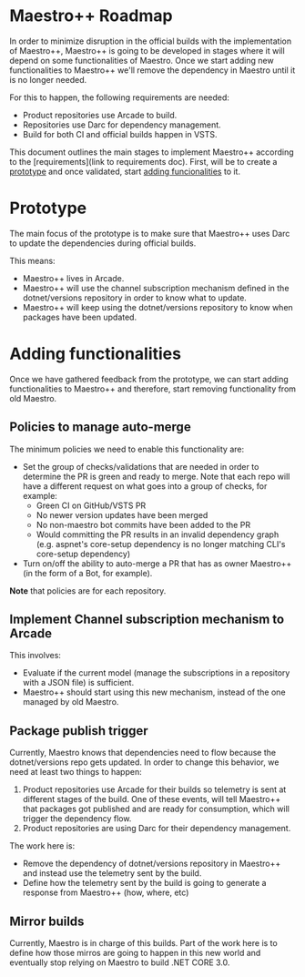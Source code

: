 # Maestro++ Roadmap
In order to minimize disruption in the official builds with the implementation of Maestro++, Maestro++ is going to be developed in stages where it will depend on some functionalities of Maestro.
 Once we start adding new functionalities to Maestro++ we'll remove the dependency in Maestro until it is no longer needed.

 For this to happen, the following requirements are needed:
 - Product repositories use Arcade to build.
 - Repositories use Darc for dependency management.
 - Build for both CI and official builds happen in VSTS.

This document outlines the main stages to implement Maestro++ according to the [requirements](link to requirements doc). First, will be to create a [prototype](#Prototype) and once validated, start [adding funcionalities](#Adding-functionalities) to it.

# Prototype
The main focus of the prototype is to make sure that Maestro++ uses Darc to update the dependencies during official builds.

This means:
- Maestro++ lives in Arcade.
- Maestro++ will use the channel subscription mechanism defined in the dotnet/versions repository in order to know what to update.
- Maestro++ will keep using the dotnet/versions repository to know when packages have been updated.

# Adding functionalities
Once we have gathered feedback from the prototype, we can start adding functionalities to Maestro++ and therefore, start removing functionality from old Maestro.

## Policies to manage auto-merge
The minimum policies we need to enable this functionality are:
- Set the group of checks/validations that are needed in order to determine the PR is green and ready to merge. Note that each repo will have a different request on what goes into a group of checks, for example:
    - Green CI on GitHub/VSTS PR
    - No newer version updates have been merged
    - No non-maestro bot commits have been added to the PR
    - Would committing the PR results in an invalid dependency graph (e.g. aspnet's core-setup dependency is no longer matching CLI's core-setup dependency)
- Turn on/off the ability to auto-merge a PR that has as owner Maestro++ (in the form of a Bot, for example).

**Note** that policies are for each repository.

## Implement Channel subscription mechanism to Arcade
This involves:
- Evaluate if the current model (manage the subscriptions in a repository with a JSON file) is sufficient.
- Maestro++ should start using this new mechanism, instead of the one managed by old Maestro.

## Package publish trigger
Currently, Maestro knows that dependencies need to flow because the dotnet/versions repo gets updated. In order to change this behavior, we need at least two things to happen:
1. Product repositories use Arcade for their builds so telemetry is sent at different stages of the build. One of these events, will tell Maestro++
that packages got published and are ready for consumption, which will trigger the dependency flow.
2. Product repositories are using Darc for their dependency management.

The work here is:
- Remove the dependency of dotnet/versions repository in Maestro++ and instead use the telemetry sent by the build.
- Define how the telemetry sent by the build is going to generate a response from Maestro++ (how, where, etc)

## Mirror builds
Currently, Maestro is in charge of this builds. Part of the work here is to define how those mirros are going to happen in this new world and eventually stop relying on Maestro to build .NET CORE 3.0.
